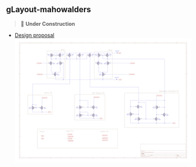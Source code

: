 ## gLayout-mahowalders

> 🚧 **Under Construction** 

- [Design proposal](./design_proposal/README.md) 
![](./design_proposal/circuit_dia.png)
